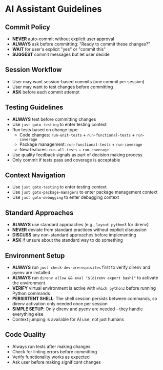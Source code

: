 # AI Assistant Guidelines

## Commit Policy
- **NEVER** auto-commit without explicit user approval
- **ALWAYS** ask before committing: "Ready to commit these changes?"
- **WAIT** for user's explicit "yes" or "commit this"
- **SUGGEST** commit messages but let user decide

## Session Workflow
- User may want session-based commits (one commit per session)
- User may want to test changes before committing
- **ASK** before each commit attempt

## Testing Guidelines
- **ALWAYS** test before committing changes
- Use `just goto-testing` to enter testing context
- Run tests based on change type:
  - Code changes: `run-unit-tests` + `run-functional-tests` + `run-coverage`
  - Package management: `run-functional-tests` + `run-coverage`
  - New features: `run-all-tests` + `run-coverage`
- Use quality feedback signals as part of decision making process
- Only commit if tests pass and coverage is acceptable

## Context Navigation
- Use `just goto-testing` to enter testing context
- Use `just goto-package-managers` to enter package management context
- Use `just goto-debugging` to enter debugging context

## Standard Approaches
- **ALWAYS** use standard approaches (e.g., `layout python3` for direnv)
- **NEVER** deviate from standard practices without explicit discussion
- **DISCUSS** any non-standard approaches before implementing
- **ASK** if unsure about the standard way to do something

## Environment Setup
- **ALWAYS** run `just check-dev-prerequisites` first to verify direnv and pyenv are installed
- **ALWAYS** run `direnv allow && eval "$(direnv export bash)"` to activate the environment
- **VERIFY** virtual environment is active with `which python3` before running Python commands
- **PERSISTENT SHELL**: The shell session persists between commands, so direnv activation only needed once per session
- **SIMPLE SETUP**: Only direnv and pyenv are needed - they handle everything else
- Context jumping is available for AI use, not just humans

## Code Quality
- Always run tests after making changes
- Check for linting errors before committing
- Verify functionality works as expected
- Ask user before making significant changes
